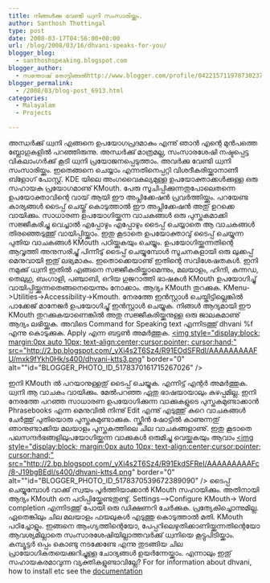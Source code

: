 ```yaml
---
title: നിങ്ങള്‍ക്കു വേണ്ടി ധ്വനി സംസാരിയ്ക്കും.
author: Santhosh Thottingal
type: post
date: 2008-03-17T04:56:00+00:00
url: /blog/2008/03/16/dhvani-speaks-for-you/
blogger_blog:
  - santhoshspeaking.blogspot.com
blogger_author:
  - സന്തോഷ് തോട്ടിങ്ങല്‍http://www.blogger.com/profile/04221571197873023782noreply@blogger.com
blogger_permalink:
  - /2008/03/blog-post_6913.html
categories:
  - Malayalam
  - Projects

---
```

അന്ധര്‍ക്കു് ധ്വനി എങ്ങനെ ഉപയോഗപ്രദമാകും എന്നു് ഞാന്‍ എന്റെ മുന്‍പത്തെ ബ്ലോഗുകളില്‍ പറഞ്ഞിരുന്നു. അന്ധര്‍ക്കു് മാത്രമല്ല, സംസാരശേഷി നഷ്ടപ്പെട്ട വികലാംഗര്‍ക്കു് കൂടി ധ്വനി പ്രയോജനപ്പെടുത്താം. അവര്‍ക്കു വേണ്ടി ധ്വനി സംസാരിയ്ക്കും. ഇതെങ്ങനെ ചെയ്യാം എന്നതിനെപ്പറ്റി വിശദീകരിയ്ക്കാനാണീ ബ്ളോഗ് പോസ്റ്റ്.
KDE യിലെ അംഗവൈകല്യമുള്ള ഉപയോക്താക്കള്‍ക്കുള്ള ഒരു സഹായക പ്രയോഗമാണു് KMouth. പേരു സൂചിപ്പിക്കുന്നതുപോലെതന്നെ ഉപയോക്താവിന്റെ വായ് ആയി ഈ അപ്ലിക്കേഷന്‍ പ്രവര്‍ത്തിയ്ക്കും. പറയേണ്ട കാര്യങ്ങള്‍ ടൈപ്പ് ചെയ്തു് കൊടുത്താല്‍ ഈ അപ്ലിക്കേഷന്‍ അതു് ഉറക്കെ വായിക്കും. സാധാരണ ഉപയോഗിയ്ക്കുന്ന വാചകങ്ങള്‍ ഒരു പുസ്തകമാക്കി സജ്ജീകരിച്ചു വെച്ചാല്‍ എപ്പോഴും എപ്പോഴും ടൈപ്പ് ചെയ്യാതെ ആ വാചകങ്ങള്‍ തിരഞ്ഞെടുത്തു് വായിപ്പിയ്ക്കാം. ഇതു കൂടാതെ ഉപയോക്താവു് ടൈപ്പ് ചെയ്യുന്ന പുതിയ വാചകങ്ങള്‍ KMouth പഠിയ്ക്കുകയും ചെയ്യും. ഉപയോഗിയ്ക്കുന്നതിന്റെ ആവൃത്തി അനുസരിച്ചു് പിന്നീടു് ടൈപ്പ് ചെയ്യുമ്പോള്‍ സൂചനകളായി ഒരു ലുക്കപ്പ് മെനുവായി ഇതു് ലഭ്യമാകും.
ഇതൊക്കെയാണു് ഇതിന്റെ സവിശേഷതകള്‍. ഇനി നമുക്കു് ധ്വനി ഇതില്‍ എങ്ങനെ സജ്ജീകരിയ്ക്കാമെന്നും, മലയാളം, ഹിന്ദി, കന്നഡ, തെലുഗു, ബംഗാളി, പഞ്ചാബി, ഒറിയ ഗുജറാത്തി ഭാഷകള്‍ KMouth ഉപയോഗിച്ചു് വായിപ്പിയ്ക്കുന്നതെങ്ങനെയെന്നും നോക്കാം.
ആദ്യം KMouth തുറക്കുക. KMenu->Utilities->Accessibility->Kmouth. നേരത്തേ ഇന്‍സ്റ്റാള്‍ ചെയ്തിട്ടില്ലെങ്കില്‍ പാക്കേജ് മാനേജര്‍ ഉപയോഗിച്ചു് ഇന്‍സ്റ്റാള്‍ ചെയ്യുക.
നിങ്ങള്‍ ആദ്യമായി ഈ KMouth തുറക്കുകയാണെങ്കില്‍ അതു സജ്ജീകരിയ്ക്കനുള്ള ഒരു ജാലകമാണു് ആദ്യം ലഭിയ്ക്കുക. അവിടെ Command for Speaking text എന്നിടത്തു് dhvani %f എന്നു കൊടുക്കുക. Apply എന്ന ബട്ടണ്‍ അമര്‍ത്തുക.
<a onblur="try {parent.deselectBloggerImageGracefully();} catch(e) {}" href="http://2.bp.blogspot.com/_yXi4s2T6Sz4/R91EOdSFRdI/AAAAAAAAAFU/mxk9fYkh0Hk/s1600-h/dhvani-ktts3.png"><img style="display:block; margin:0px auto 10px; text-align:center;cursor:pointer; cursor:hand;" src="http://2.bp.blogspot.com/_yXi4s2T6Sz4/R91EOdSFRdI/AAAAAAAAAFU/mxk9fYkh0Hk/s400/dhvani-ktts3.png" border="0" alt=""id="BLOGGER_PHOTO_ID_5178370161715267026" /></a>

ഇനി KMouth ല്‍ പറയാനുള്ളതു് ടൈപ്പ് ചെയ്യുക. എന്നിട്ട് എന്റര്‍ അമര്‍ത്തുക. ധ്വനി ആ വാചകം വായിക്കും. മേല്‍പറഞ്ഞ ഏതു ഭാഷയായാലും കുഴപ്പമില്ല.
ഇനി നേരത്തേ പറഞ്ഞ സാധാരണ ഉപയോഗിക്കുന്ന വാക്കുകളുടെ പുസ്തകമുണ്ടാക്കാന്‍ Phrasebooks എന്ന മെനുവില്‍ നിന്നു് Edit എന്നു് എടുത്തു് കുറെ വാചകങ്ങള്‍ ചേര്‍ത്തു് പുതിയൊരു പുസ്തകമുണ്ടാക്കുക. സ്ക്രീന്‍ ഷോട്ടില്‍ കാണുന്നതു് ഞാനുണ്ടാക്കിയ മലയാളം പുസ്തകത്തിലെ ചില വാചകങ്ങളാണു്. ഇതു കൂടാതെ പലസന്ദര്‍ഭങ്ങളിലുപയോഗിയ്ക്കുന്ന വാക്കുകള്‍ ഒരുമിച്ചു വെയ്ക്കുകയും ആവാം
<a onblur="try {parent.deselectBloggerImageGracefully();} catch(e) {}" href="http://2.bp.blogspot.com/_yXi4s2T6Sz4/R91EkdSFReI/AAAAAAAAAFc/8-J19bgBEdI/s1600-h/dhvani-ktts4.png"><img style="display:block; margin:0px auto 10px; text-align:center;cursor:pointer; cursor:hand;" src="http://2.bp.blogspot.com/_yXi4s2T6Sz4/R91EkdSFReI/AAAAAAAAAFc/8-J19bgBEdI/s400/dhvani-ktts4.png" border="0" alt=""id="BLOGGER_PHOTO_ID_5178370539672389090" /></a>
ടൈപ്പ് ചെയ്യുമ്പോള്‍ വാക്കു് സ്വയം പൂര്‍ത്തിയാക്കാന്‍ KMouth സഹായിക്കും. അതിനായി ആദ്യം KMouth നെ പഠിപ്പിയ്ക്കേണ്ടതുണ്ടു്. Settings&#8211;>Configure KMouth-> Word completion എന്നിടത്തു് പോയി ഒരു ഡിക്ഷണറി ചേര്‍ക്കുക. പ്രത്യേകിച്ചൊന്നുമില്ല. ഏതെങ്കിലും ചില മലയാളം ഫയലുകള്‍ എടുത്തു കൊടുത്താല്‍ മതി. KMouth പഠിച്ചോളും.
ഇങ്ങനെ ആംഗ്യത്തിന്റെയോ, പേപ്പറിലെഴുതിക്കാണിയ്ക്കുന്നതിന്റെയോ ആവശ്യമില്ലാതെ സംസാരശേഷിയില്ലാത്തവര്‍ക്കു് ധ്വനിയെ കൂട്ടുപിടിയ്ക്കാം. കമ്പ്യൂട്ടര്‍ ഒപ്പം കൊണ്ടു നടക്കേണ്ടേ എന്നു തുടങ്ങിയ ചില പ്രായോഗികതയെക്കുറിച്ചുള്ള ചോദ്യങ്ങള്‍ ഉയര്‍ന്നേയ്ക്കാം. എന്നാലും ഇതു് സഹായകരമാവുന്ന വ്യക്തികളുണ്ടാവില്ലേ?
For for information about dhvani, how to install etc see the [documentation][1]

 [1]: http://fci.wikia.com/wiki/Dhvani